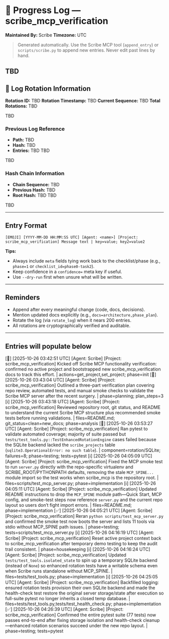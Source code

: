 # 📜 Progress Log — scribe_mcp_verification
**Maintained By:** Scribe
**Timezone:** UTC

> Generated automatically. Use the Scribe MCP tool (`append_entry`) or `scripts/scribe.py` to append new entries. Never edit past lines by hand.

TBD
---

## 🔄 Log Rotation Information
**Rotation ID:** TBD
**Rotation Timestamp:** TBD
**Current Sequence:** TBD
**Total Rotations:** TBD

TBD
### Previous Log Reference
- **Path:** TBD
- **Hash:** TBD
- **Entries:** TBD
TBD

TBD
### Hash Chain Information
- **Chain Sequence:** TBD
- **Previous Hash:** TBD
- **Root Hash:** TBD
TBD

TBD

---

## Entry Format
```
[EMOJI] [YYYY-MM-DD HH:MM:SS UTC] [Agent: <name>] [Project: scribe_mcp_verification] Message text | key=value; key2=value2
```

**Tips:**
- Always include `meta` fields tying work back to the checklist/phase (e.g., `phase=1` or `checklist_id=phase0-task2`).
- Keep confidence in a `confidence=` meta key if useful.
- Use `--dry-run` first when unsure what will be written.

---

## Reminders
- Append after every meaningful change (code, docs, decisions).
- Mention updated docs explicitly (e.g., `docs=architecture,phase_plan`).
- Rotate the log (via `rotate_log`) when it nears 200 entries.
- All rotations are cryptographically verified and auditable.

---

## Entries will populate below




[🧭] [2025-10-26 03:42:51 UTC] [Agent: Scribe] [Project: scribe_mcp_verification] Kicked off Scribe MCP functionality verification: confirmed no active project and bootstrapped new scribe_mcp_verification docs to track this effort. | actions=get_project,set_project; phase=init
[🧭] [2025-10-26 03:43:04 UTC] [Agent: Scribe] [Project: scribe_mcp_verification] Outlined a three-part verification plan covering repo review, automated tests, and manual smoke checks to validate the Scribe MCP server after the recent surgery. | phase=planning; plan_steps=3
[ℹ️] [2025-10-26 03:43:18 UTC] [Agent: Scribe] [Project: scribe_mcp_verification] Reviewed repository root, git status, and README to understand the current Scribe MCP structure plus recommended smoke tests before running validations. | files=README.md; git_status=clean+new_docs; phase=analysis
[🐞] [2025-10-26 03:53:27 UTC] [Agent: Scribe] [Project: scribe_mcp_verification] Ran pytest to validate automated coverage; majority of suite passed but `tests/test_tools.py::TestEnhancedRotationEngine` cases failed because the SQLite backend lacked the `scribe_projects` table (`sqlite3.OperationalError: no such table`). | component=rotation/SQLite; failures=8; phase=testing; tests=pytest
[ℹ️] [2025-10-26 04:05:09 UTC] [Agent: Scribe] [Project: scribe_mcp_verification] Fixed the MCP smoke test to run `server.py` directly with the repo-specific virtualenv and SCRIBE_ROOT/PYTHONPATH defaults, removing the stale `MCP_SPINE...` module import so the test works when scribe_mcp is the repository root. | files=scripts/test_mcp_server.py; phase=implementation
[ℹ️] [2025-10-26 04:05:11 UTC] [Agent: Scribe] [Project: scribe_mcp_verification] Updated README instructions to drop the `MCP_SPINE` module path—Quick Start, MCP config, and smoke-test steps now reference `server.py` and the current repo layout so users don’t fight import errors. | files=README.md; phase=implementation
[✅] [2025-10-26 04:05:21 UTC] [Agent: Scribe] [Project: scribe_mcp_verification] Reran `python scripts/test_mcp_server.py` and confirmed the smoke test now boots the server and lists 11 tools via stdio without MCP_SPINE path issues. | phase=testing; tests=scripts/test_mcp_server.py
[ℹ️] [2025-10-26 04:16:19 UTC] [Agent: Scribe] [Project: scribe_mcp_verification] Reset active project context back to scribe_mcp_verification after temporary demo testing to keep the audit trail consistent. | phase=housekeeping
[ℹ️] [2025-10-26 04:16:24 UTC] [Agent: Scribe] [Project: scribe_mcp_verification] Updated `tests/test_tools.isolated_state` to spin up a temporary SQLite backend (instead of `None`) so enhanced rotation tests have a writable schema even when Scribe runs standalone without MCP_SPINE. | files=tests/test_tools.py; phase=implementation
[ℹ️] [2025-10-26 04:25:05 UTC] [Agent: Scribe] [Project: scribe_mcp_verification] Backfilled logging: ensured rotation tests provision their own SQLite backend and made the health-check test restore the original server storage/state after execution so full-suite pytest no longer inherits a closed temp database. | files=tests/test_tools.py,tests/test_health_check.py; phase=implementation
[✅] [2025-10-26 04:26:39 UTC] [Agent: Scribe] [Project: scribe_mcp_verification] Confirmed the entire pytest suite (77 tests) now passes end-to-end after fixing storage isolation and health-check cleanup—enhanced rotation scenarios succeed under the new repo layout. | phase=testing; tests=pytest
